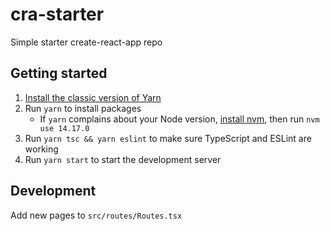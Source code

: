 # cra-starter

Simple starter create-react-app repo

## Getting started

1. [Install the classic version of Yarn](https://classic.yarnpkg.com/lang/en/docs/install/#mac-stable)
2. Run `yarn` to install packages
    - If `yarn` complains about your Node version, [install nvm](https://github.com/nvm-sh/nvm), then run `nvm use 14.17.0`
3. Run `yarn tsc && yarn eslint` to make sure TypeScript and ESLint are working
4. Run `yarn start` to start the development server

## Development

Add new pages to `src/routes/Routes.tsx`